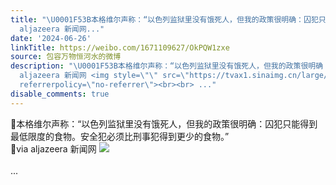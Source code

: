 ```yaml
---
title: "\U0001F53B本格维尔声称：“以色列监狱里没有饿死人，但我的政策很明确：囚犯只能得到最低限度的食物。安全犯必须比刑事犯得到更少的食物。”\U0001F53Bvia
  aljazeera 新闻网..."
date: '2024-06-26'
linkTitle: https://weibo.com/1671109627/OkPQW1zxe
source: 包容万物恒河水的微博
description: "\U0001F53B本格维尔声称：“以色列监狱里没有饿死人，但我的政策很明确：囚犯只能得到最低限度的食物。安全犯必须比刑事犯得到更少的食物。”<br>\U0001F53Bvia
  aljazeera 新闻网 <img style=\"\" src=\"https://tvax1.sinaimg.cn/large/639b1bfbly1hr36efqmyoj20hl0i3gwp.jpg\"
  referrerpolicy=\"no-referrer\"><br><br> ..."
disable_comments: true
---
```

🔻本格维尔声称：“以色列监狱里没有饿死人，但我的政策很明确：囚犯只能得到最低限度的食物。安全犯必须比刑事犯得到更少的食物。”<br>🔻via aljazeera 新闻网 <img style="" src="https://tvax1.sinaimg.cn/large/639b1bfbly1hr36efqmyoj20hl0i3gwp.jpg" referrerpolicy="no-referrer"><br><br> ...